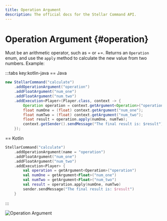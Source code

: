 ```yaml
---
title: Operation Argument
description: The official docs for the Stellar Command API.
---
```


# Operation Argument {#operation}

Must be an arithmetic operator, such as = or +=. Returns an `Operation` enum, and use the `apply` method to calculate the new value from two numbers. Example:

:::tabs key:kotlin-java
== Java
```Java
new StellarCommand("calculate")
    .addOperationArgument("operation")
    .addFloatArgument("num_one")
    .addFloatArgument("num_two")
    .addExecution<Player>(Player.class, context -> {
        Operation operation = context.getArgument<Operation>("operation");
        float numOne = (float) context.getArgument("num_one");
        float numTwo = (float) context.getArgument("num_two");
        float result = operation.apply(numOne, numTwo);
        context.getSender().sendMessage("The final result is: $result");
    });
```
== Kotlin
```Kotlin
StellarCommand("calculate")
    .addOperationArgument(name = "operation")
    .addFloatArgument("num_one")
    .addFloatArgument("num_two")
    .addExecution<Player> {
        val operation = getArgument<Operation>("operation")
        val numOne = getArgument<Float>("num_one")
        val numTwo = getArgument<Float>("num_two")
        val result = operation.apply(numOne, numTwo)
        sender.sendMessage("The final result is: $result")
    }
```
:::

![Operation Argument](https://cdn.lutto.dev/stellar/gifs/math/operation.gif)